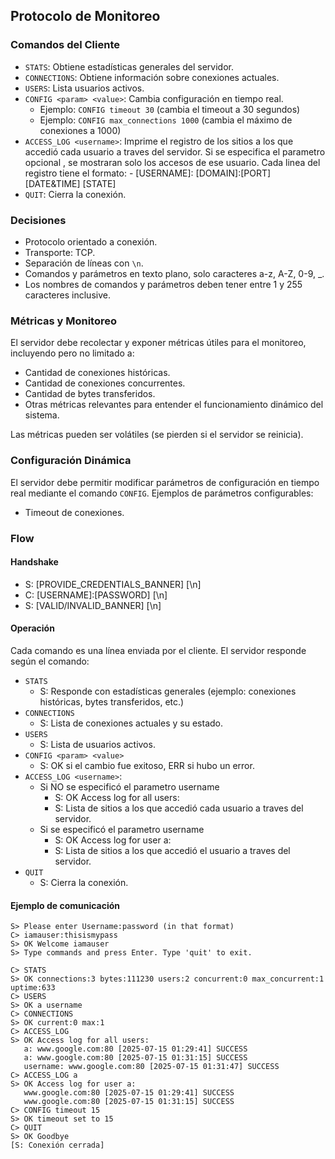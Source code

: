 ## Protocolo de Monitoreo

### Comandos del Cliente

- `STATS`: Obtiene estadísticas generales del servidor.
- `CONNECTIONS`: Obtiene información sobre conexiones actuales.
- `USERS`: Lista usuarios activos.
- `CONFIG <param> <value>`: Cambia configuración en tiempo real.
    - Ejemplo: `CONFIG timeout 30` (cambia el timeout a 30 segundos)
    - Ejemplo: `CONFIG max_connections 1000` (cambia el máximo de conexiones a 1000)
- `ACCESS_LOG <username>`: Imprime el registro de los sitios a los que accedió cada usuario a traves del servidor. Si se especifica el parametro opcional <username>, se mostraran solo los accesos de ese usuario. Cada linea del registro tiene el formato:
      - [USERNAME]: [DOMAIN]:[PORT] [DATE&TIME] [STATE]
- `QUIT`: Cierra la conexión.


### Decisiones

- Protocolo orientado a conexión.
- Transporte: TCP.
- Separación de líneas con `\n`.
- Comandos y parámetros en texto plano, solo caracteres a-z, A-Z, 0-9, _.
- Los nombres de comandos y parámetros deben tener entre 1 y 255 caracteres inclusive.

### Métricas y Monitoreo

El servidor debe recolectar y exponer métricas útiles para el monitoreo, incluyendo pero no limitado a:

- Cantidad de conexiones históricas.
- Cantidad de conexiones concurrentes.
- Cantidad de bytes transferidos.
- Otras métricas relevantes para entender el funcionamiento dinámico del sistema.

Las métricas pueden ser volátiles (se pierden si el servidor se reinicia).

### Configuración Dinámica

El servidor debe permitir modificar parámetros de configuración en tiempo real mediante el comando `CONFIG`. Ejemplos de parámetros configurables:

- Timeout de conexiones.

### Flow

#### Handshake

- S: [PROVIDE_CREDENTIALS_BANNER] [\n]
- C: [USERNAME]:[PASSWORD] [\n]
- S: [VALID/INVALID_BANNER] [\n]

#### Operación

Cada comando es una línea enviada por el cliente. El servidor responde según el comando:

- `STATS`
    - S: Responde con estadísticas generales (ejemplo: conexiones históricas, bytes transferidos, etc.)
- `CONNECTIONS`
    - S: Lista de conexiones actuales y su estado.
- `USERS`
    - S: Lista de usuarios activos.
- `CONFIG <param> <value>`
    - S: OK si el cambio fue exitoso, ERR si hubo un error.
- `ACCESS_LOG <username>`:
  - Si NO se especificó el parametro username
    - S: OK Access log for all users:
    - S: Lista de sitios a los que accedió cada usuario a traves del servidor.
  - Si se especificó el parametro username
    - S: OK Access log for user a:
    - S: Lista de sitios a los que accedió el usuario a traves del servidor.
- `QUIT`
    - S: Cierra la conexión.

#### Ejemplo de comunicación

```
S> Please enter Username:password (in that format)
C> iamauser:thisismypass
S> OK Welcome iamauser
S> Type commands and press Enter. Type 'quit' to exit.

C> STATS
S> OK connections:3 bytes:111230 users:2 concurrent:0 max_concurrent:1 uptime:633
C> USERS
S> OK a username
C> CONNECTIONS
S> OK current:0 max:1
C> ACCESS_LOG
S> OK Access log for all users:
   a: www.google.com:80 [2025-07-15 01:29:41] SUCCESS
   a: www.google.com:80 [2025-07-15 01:31:15] SUCCESS
   username: www.google.com:80 [2025-07-15 01:31:47] SUCCESS
C> ACCESS_LOG a
S> OK Access log for user a:
   www.google.com:80 [2025-07-15 01:29:41] SUCCESS
   www.google.com:80 [2025-07-15 01:31:15] SUCCESS
C> CONFIG timeout 15
S> OK timeout set to 15
C> QUIT
S> OK Goodbye
[S: Conexión cerrada]
```

